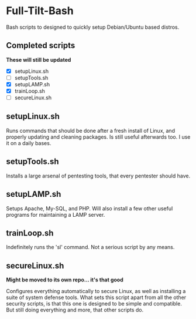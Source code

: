 # Full-Tilt-Bash
Bash scripts to designed to quickly setup Debian/Ubuntu based distros.

## Completed scripts
**These will still be updated**
- [x] setupLinux.sh
- [ ] setupTools.sh
- [x] setupLAMP.sh
- [x] trainLoop.sh
- [ ] secureLinux.sh

## setupLinux.sh
Runs commands that should be done after a fresh install of Linux, and properly updating and cleaning packages. Is still useful afterwards too. I use it on a daily bases.

## setupTools.sh
Installs a large arsenal of pentesting tools, that every pentester should have.

## setupLAMP.sh
Setups Apache, My-SQL, and PHP. Will also install a few other useful programs for maintaining a LAMP server.

## trainLoop.sh
Indefinitely runs the 'sl' command. Not a serious script by any means.

## secureLinux.sh
**Might be moved to its own repo... it's that good**

Configures everything automatically to secure Linux, as well as installing a suite of system defense tools. What sets this script apart from all the other security scripts, is that this one is designed to be simple and compatible. But still doing everything and more, that other scripts do.